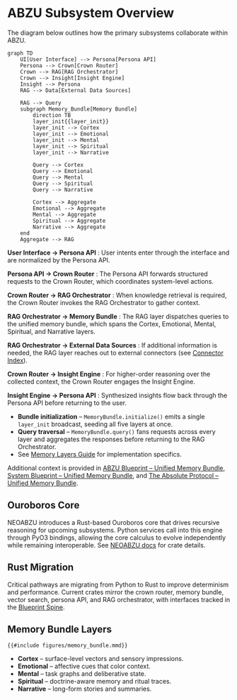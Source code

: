 # ABZU Subsystem Overview

The diagram below outlines how the primary subsystems collaborate within ABZU.

```mermaid
graph TD
    UI[User Interface] --> Persona[Persona API]
    Persona --> Crown[Crown Router]
    Crown --> RAG[RAG Orchestrator]
    Crown --> Insight[Insight Engine]
    Insight --> Persona
    RAG --> Data[External Data Sources]

    RAG --> Query
    subgraph Memory_Bundle[Memory Bundle]
        direction TB
        layer_init{{layer_init}}
        layer_init --> Cortex
        layer_init --> Emotional
        layer_init --> Mental
        layer_init --> Spiritual
        layer_init --> Narrative

        Query --> Cortex
        Query --> Emotional
        Query --> Mental
        Query --> Spiritual
        Query --> Narrative

        Cortex --> Aggregate
        Emotional --> Aggregate
        Mental --> Aggregate
        Spiritual --> Aggregate
        Narrative --> Aggregate
    end
    Aggregate --> RAG
```

**User Interface → Persona API**
: User intents enter through the interface and are normalized by the Persona API.

**Persona API → Crown Router**
: The Persona API forwards structured requests to the Crown Router, which coordinates system-level actions.

**Crown Router → RAG Orchestrator**
: When knowledge retrieval is required, the Crown Router invokes the RAG Orchestrator to gather context.

**RAG Orchestrator → Memory Bundle**
: The RAG layer dispatches queries to the unified memory bundle, which spans the Cortex, Emotional, Mental, Spiritual, and Narrative layers.

**RAG Orchestrator → External Data Sources**
: If additional information is needed, the RAG layer reaches out to external connectors (see [Connector Index](connectors/CONNECTOR_INDEX.md)).

**Crown Router → Insight Engine**
: For higher-order reasoning over the collected context, the Crown Router engages the Insight Engine.

**Insight Engine → Persona API**
: Synthesized insights flow back through the Persona API before returning to the user.

- **Bundle initialization** – `MemoryBundle.initialize()` emits a single `layer_init` broadcast, seeding all five layers at once.
- **Query traversal** – `MemoryBundle.query()` fans requests across every layer and aggregates the responses before returning to the RAG Orchestrator.
- See [Memory Layers Guide](memory_layers_GUIDE.md) for implementation specifics.

Additional context is provided in [ABZU Blueprint – Unified Memory Bundle](ABZU_blueprint.md#unified-memory-bundle), [System Blueprint – Unified Memory Bundle](system_blueprint.md#memory-bundle), and [The Absolute Protocol – Unified Memory Bundle](The_Absolute_Protocol.md#unified-memory-bundle).

## Ouroboros Core

NEOABZU introduces a Rust-based Ouroboros core that drives recursive reasoning for upcoming subsystems. Python services call into this engine through PyO3 bindings, allowing the core calculus to evolve independently while remaining interoperable. See [NEOABZU docs](../NEOABZU/docs/index.md) for crate details.

## Rust Migration

Critical pathways are migrating from Python to Rust to improve determinism and performance. Current crates mirror the crown router, memory bundle, vector search, persona API, and RAG orchestrator, with interfaces tracked in the [Blueprint Spine](blueprint_spine.md).

## Memory Bundle Layers

```mermaid
{{#include figures/memory_bundle.mmd}}
```

- **Cortex** – surface-level vectors and sensory impressions.
- **Emotional** – affective cues that color context.
- **Mental** – task graphs and deliberative state.
- **Spiritual** – doctrine-aware memory and ritual traces.
- **Narrative** – long-form stories and summaries.
